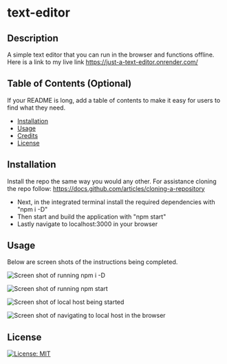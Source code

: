 # text-editor

## Description

A simple text editor that you can run in the browser and functions offline.
Here is a link to my live link https://just-a-text-editor.onrender.com/

## Table of Contents (Optional)

If your README is long, add a table of contents to make it easy for users to find what they need.

- [Installation](#installation)
- [Usage](#usage)
- [Credits](#credits)
- [License](#license)

## Installation

Install the repo the same way you would any other.
For assistance cloning the repo follow: https://docs.github.com/articles/cloning-a-repository
- Next, in the integrated terminal install the required dependencies with "npm i -D"
- Then start and build the application with "npm start"
- Lastly navigate to localhost:3000 in your browser


## Usage

Below are screen shots of the instructions being completed.

![Screen shot of running npm i -D](<Assets/Screenshot 2024-07-12 at 3.01.31 PM.png>)

![Screen shot of running npm start](<Assets/Screenshot 2024-07-12 at 2.57.25 PM.png>)

![Screen shot of local host being started](<Assets/Screenshot 2024-07-12 at 3.02.30 PM.png>)

![Screen shot of navigating to local host in the browser](<Assets/Screenshot 2024-07-12 at 3.05.39 PM.png>)

## License

[![License: MIT](https://img.shields.io/badge/License-MIT-yellow.svg)](https://opensource.org/licenses/MIT)



